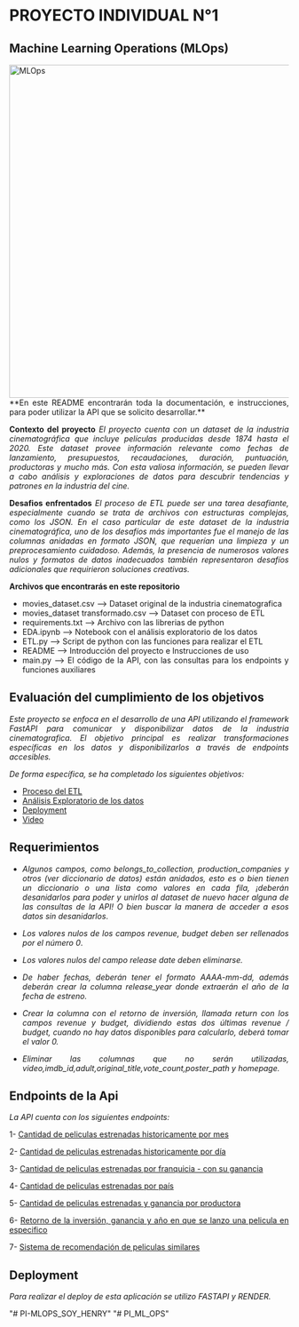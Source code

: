 
# PROYECTO INDIVIDUAL N°1
## Machine Learning Operations (MLOps)

<img src="https://www.themachinelearners.com/wp-content/uploads/2020/12/Presentacion1.png" alt="MLOps" width="600"/>

<div style="text-align: justify;">
**En este README encontrarán toda la documentación, e instrucciones, para poder utilizar la API que se solicito desarrollar.**

**Contexto del proyecto**
*El proyecto cuenta con un dataset de la industria cinematográfica que incluye películas producidas desde 1874 hasta el 2020. Este dataset provee información relevante como fechas de lanzamiento, presupuestos, recaudaciones, duración, puntuación, productoras y mucho más. Con esta valiosa información, se pueden llevar a cabo análisis y exploraciones de datos para descubrir tendencias y patrones en la industria del cine.*

**Desafios enfrentados**
*El proceso de ETL puede ser una tarea desafiante, especialmente cuando se trata de archivos con estructuras complejas, como los JSON. En el caso particular de este dataset de la industria cinematográfica, uno de los desafíos más importantes fue el manejo de las columnas anidadas en formato JSON, que requerían una limpieza y un preprocesamiento cuidadoso. Además, la presencia de numerosos valores nulos y formatos de datos inadecuados también representaron desafíos adicionales que requirieron soluciones creativas.*

**Archivos que encontrarás en este repositorio**
* movies_dataset.csv --> Dataset original de la industria cinematografica
* movies_dataset transformado.csv --> Dataset con proceso de ETL
* requirements.txt --> Archivo con las librerias de python
* EDA.ipynb --> Notebook con el análisis exploratorio de los datos
* ETL.py --> Script de python con las funciones para realizar el ETL
* README --> Introducción del proyecto e Instrucciones de uso
* main.py --> El código de la API, con las consultas para los endpoints y funciones auxiliares

## Evaluación del cumplimiento de los objetivos

*Este proyecto se enfoca en el desarrollo de una API utilizando el framework FastAPI para comunicar y disponibilizar datos de la industria cinematografica. El objetivo principal es realizar transformaciones específicas en los datos y disponibilizarlos a través de endpoints accesibles.*

*De forma específica, se ha completado los siguientes objetivos:*

* [Proceso del ETL](ETL.py)
* [Análisis Exploratorio de los datos](EDA.ipynb)
* [Deployment](https://nany1993-pi-ml-ops.onrender.com/docs)
* [Video](url: )

## Requerimientos

* *Algunos campos, como belongs_to_collection, production_companies y otros (ver diccionario de datos) están anidados, esto es o bien tienen un diccionario o una lista como valores en cada fila, ¡deberán desanidarlos para poder y unirlos al dataset de nuevo hacer alguna de las consultas de la API! O bien buscar la manera de acceder a esos datos sin desanidarlos*.

* *Los valores nulos de los campos revenue, budget deben ser rellenados por el número 0*.

* *Los valores nulos del campo release date deben eliminarse.*

* *De haber fechas, deberán tener el formato AAAA-mm-dd, además deberán crear la columna release_year donde extraerán el año de la fecha de estreno.*

* *Crear la columna con el retorno de inversión, llamada return con los campos revenue y budget, dividiendo estas dos últimas revenue / budget, cuando no hay datos disponibles para calcularlo, deberá tomar el valor 0.*

* *Eliminar las columnas que no serán utilizadas, video,imdb_id,adult,original_title,vote_count,poster_path y homepage.*


## Endpoints de la Api

*La API cuenta con los siguientes endpoints:*

1-  [Cantidad de peliculas estrenadas historicamente por mes](https://nany1993-pi-ml-ops.onrender.com/peliculas_mes/enero)

2-  [Cantidad de peliculas estrenadas historicamente por día](https://nany1993-pi-ml-ops.onrender.com/peliculas_dia/lunes)

3-  [Cantidad de peliculas estrenadas por franquicia - con su ganancia](https://nany1993-pi-ml-ops.onrender.com/franquicia)

4-  [Cantidad de peliculas estrenadas por país](https://nany1993-pi-ml-ops.onrender.com/peliculas_pais/United%20Kingdom)

5-  [Cantidad de peliculas estrenadas y ganancia por productora](https://nany1993-pi-ml-ops.onrender.com/productoras/Pixar-Animation-Studios)

6-  [Retorno de la inversión, ganancia y año en que se lanzo una pelicula en especifico](https://nany1993-pi-ml-ops.onrender.com/retorno)

7-  [Sistema de recomendación de peliculas similares](https://nany1993-pi-ml-ops.onrender.com/recomendacion/Titanic)

## Deployment

*Para realizar el deploy de esta aplicación se utilizo FASTAPI y RENDER.*



</div>"# PI-MLOPS_SOY_HENRY" 
"# PI_ML_OPS" 

